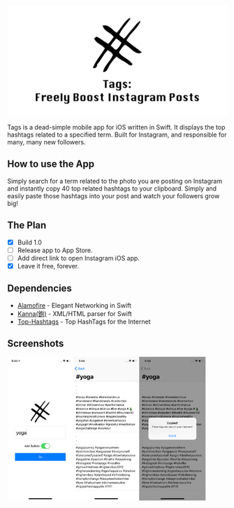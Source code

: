 ![Tags - Top Hashtags for Instagram](https://github.com/bornbrie/Tags/blob/master/README%20Resources/Tags%20Banner%20Image.jpg?raw=true)

Tags is a dead-simple mobile app for iOS written in Swift. It displays the top hashtags related to a specified term. Built for Instagram, and responsible for many, many new followers.

## How to use the App
Simply search for a term related to the photo you are posting on Instagram and instantly copy 40 top related hashtags to your clipboard. Simply and easily paste those hashtags into your post and watch your followers grow big!

## The Plan
- [x] Build 1.0
- [ ] Release app to App Store.
- [ ] Add direct link to open Instagram iOS app.
- [x] Leave it free, forever.

## Dependencies
- [Alamofire](https://github.com/Alamofire/Alamofire) - Elegant Networking in Swift
- [Kanna(鉋)](https://github.com/tid-kijyun/Kanna) - XML/HTML parser for Swift
- [Top-Hashtags](https://top-hashtags.com) - Top HashTags for the Internet

## Screenshots
<img src="https://github.com/bornbrie/Tags/blob/master/README%20Resources/Simulator%20Screen%20Shot%20-%20iPhone%20X%20-%202018-01-14%20at%2017.44.07.png?raw=true" align="left" width="30%" alt="Screenshot - Search">
<img src="https://github.com/bornbrie/Tags/blob/master/README%20Resources/Simulator%20Screen%20Shot%20-%20iPhone%20X%20-%202018-01-14%20at%2017.44.35.png?raw=true" align="left" width="30%" alt="Screenshot - Results">
<img src="https://github.com/bornbrie/Tags/blob/master/README%20Resources/Simulator%20Screen%20Shot%20-%20iPhone%20X%20-%202018-01-14%20at%2017.44.39.png?raw=true" align="left" width="30%" alt="Screenshot - Prompt">
